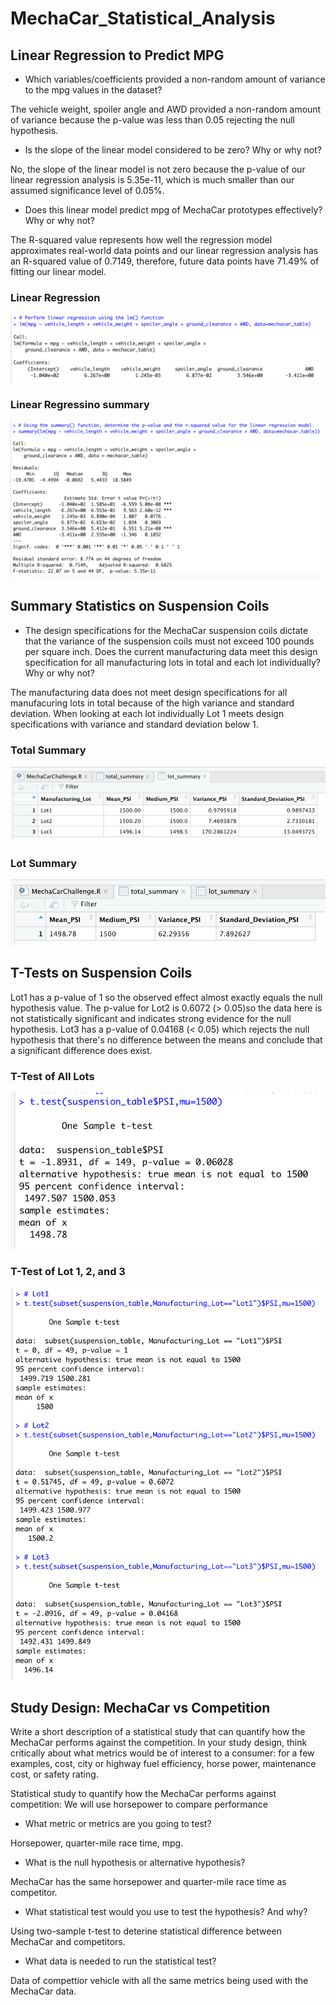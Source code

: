 # MechaCar_Statistical_Analysis

## Linear Regression to Predict MPG

- Which variables/coefficients provided a non-random amount of variance to the mpg values in the dataset?

The vehicle weight, spoiler angle and AWD provided a non-random amount of variance because the p-value was less than 0.05 rejecting the null hypothesis. 

- Is the slope of the linear model considered to be zero? Why or why not?

No, the slope of the linear model is not zero because the p-value of our linear regression analysis is 5.35e-11, which is much smaller than our assumed significance level of 0.05%.

- Does this linear model predict mpg of MechaCar prototypes effectively? Why or why not?

The R-squared value represents how well the regression model approximates real-world data points and our linear regression analysis has an R-squared value of 0.7149, therefore, future data points have 71.49% of fitting our linear model.

### Linear Regression
![Deliverable_1_lin_reg.png](https://github.com/alexhuynh0530/MechaCar_Statistical_Analysis/blob/main/Screenshots/Deliverable_1_lin_reg.png)

### Linear Regressino summary
![Deliverable_1_lin_reg_summary.png](https://github.com/alexhuynh0530/MechaCar_Statistical_Analysis/blob/main/Screenshots/Deliverable_1_lin_reg_summary.png)



## Summary Statistics on Suspension Coils

- The design specifications for the MechaCar suspension coils dictate that the variance of the suspension coils must not exceed 100 pounds per square inch. Does the current manufacturing data meet this design specification for all manufacturing lots in total and each lot individually? Why or why not?

The manufacturing data does not meet design specifications for all manufacuring lots in total because of the high variance and standard deviation. When looking at each lot individually Lot 1 meets design specifications with variance and standard deviation below 1.

### Total Summary

![Deliverable_2_lot_summary.png](https://github.com/alexhuynh0530/MechaCar_Statistical_Analysis/blob/main/Screenshots/Deliverable_2_lot_summary.png)

### Lot Summary

![Deliverable_2_total_summary.png](https://github.com/alexhuynh0530/MechaCar_Statistical_Analysis/blob/main/Screenshots/Deliverable_2_total_summary.png)




## T-Tests on Suspension Coils

Lot1 has a p-value of 1 so the observed effect almost exactly equals the null hypothesis value. The p-value for Lot2 is 0.6072 (> 0.05)so the data here is not statistically significant and indicates strong evidence for the null hypothesis. Lot3 has a p-value of 0.04168 (< 0.05) which rejects the null hypothesis that there's no difference between the means and conclude that a significant difference does exist.

### T-Test of All Lots

![Deliverable_3_t_test.png](https://github.com/alexhuynh0530/MechaCar_Statistical_Analysis/blob/main/Screenshots/Deliverable_3_t_test.png)

### T-Test of Lot 1, 2, and 3

![Deliverable_3_t_test_per_lot.png](https://github.com/alexhuynh0530/MechaCar_Statistical_Analysis/blob/main/Screenshots/Deliverable_3_t_test_per_lot.png)




## Study Design: MechaCar vs Competition

Write a short description of a statistical study that can quantify how the MechaCar performs against the competition. In your study design, think critically about what metrics would be of interest to a consumer: for a few examples, cost, city or highway fuel efficiency, horse power, maintenance cost, or safety rating.

Statistical study to quantify how the MechaCar performs against competition:
We will use horsepower to compare performance

- What metric or metrics are you going to test?

Horsepower, quarter-mile race time, mpg.

- What is the null hypothesis or alternative hypothesis?

MechaCar has the same horsepower and quarter-mile race time as competitor.

- What statistical test would you use to test the hypothesis? And why?

Using two-sample t-test to deterine statistical difference between MechaCar and competitors.

- What data is needed to run the statistical test?

Data of compettior vehicle with all the same metrics being used with the MechaCar data. 
